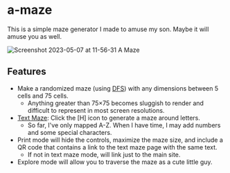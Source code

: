 # a-maze

This is a simple maze generator I made to amuse my son. Maybe it will amuse you as well.

![Screenshot 2023-05-07 at 11-56-31 A Maze](https://user-images.githubusercontent.com/23404711/236688536-49abf224-93e9-4e25-a565-c7817396f6ee.png)

## Features

- Make a randomized maze (using [DFS](https://en.wikipedia.org/wiki/Depth-first_search)) with any dimensions between 5 cells and 75 cells.
  - Anything greater than 75×75 becomes sluggish to render and difficult to represent in most screen resolutions.
- [Text Maze](https://nedredmond.github.io/a-maze/?text=text%0Amaze): Click the [H] icon to generate a maze around letters.
  - So far, I've only mapped A-Z. When I have time, I may add numbers and some special characters.
- Print mode will hide the controls, maximize the maze size, and include a QR code that contains a link to the text maze page with the same text.
  - If not in text maze mode, will link just to the main site.
- Explore mode will allow you to traverse the maze as a cute little guy.
